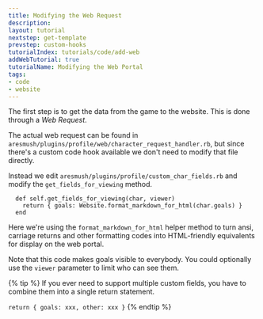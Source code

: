 ```yaml
---
title: Modifying the Web Request
description: 
layout: tutorial
nextstep: get-template
prevstep: custom-hooks
tutorialIndex: tutorials/code/add-web
addWebTutorial: true
tutorialName: Modifying the Web Portal
tags:
- code
- website
---
```


The first step is to get the data from the game to the website.  This is done through a *Web Request*.

The actual web request can be found in `aresmush/plugins/profile/web/character_request_handler.rb`, but since there's a custom code hook available we don't need to modify that file directly.

Instead we edit `aresmush/plugins/profile/custom_char_fields.rb` and modify the `get_fields_for_viewing` method.

      def self.get_fields_for_viewing(char, viewer)
        return { goals: Website.format_markdown_for_html(char.goals) }
      end

Here we're using the `format_markdown_for_html` helper method to turn ansi, carriage returns and other formatting codes into HTML-friendly equivalents for display on the web portal.

Note that this code makes goals visible to everybody.  You could optionally use the `viewer` parameter to limit who can see them.

{% tip %}
If you ever need to support multiple custom fields, you have to combine them into a single return statement.

`return { goals: xxx, other: xxx }`
{% endtip %}